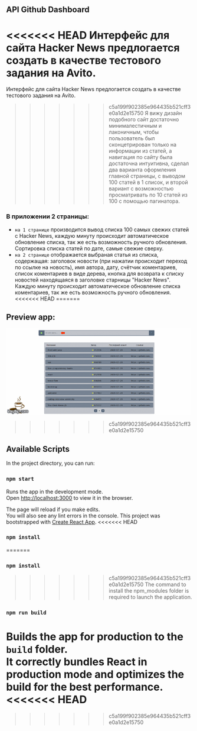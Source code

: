 ## API Github Dashboard
<<<<<<< HEAD
Интерфейс для сайта Hacker News предлогается создать в качестве тестового задания на Avito.
=======
Интерфейс для сайта Hacker News предлогается создать в качестве тестового задания на Avito.
>>>>>>> c5a199f902385e964435b521cff3e0a1d2e15750
Я вижу дизайн подобного сайт достаточно минималестичным и лаконичным, чтобы пользователь был сконцетрирован только на информации из статей, а навигация по сайту была достаточна интуитивна, сделал два варианта оформления главной страницы, с выводом 100 статей в 1 список, и второй вариант с возможностью просматривать по 10 статей из 100 с помощью пагинатора.
### В приложении 2 страницы:
* `на 1 странице` производится вывод списка 100 самых свежих статей с Hacker News, каждую минуту происходит автоматическое обновление списка, так же есть возможность ручного обновления. Сортировка списка статей по дате, самые свежие сверху.
* `на 2 странице` отображается выбраная статья из списка, содержащая: заголовок новости (при нажатии происходит переход по ссылке на новость), имя автора, дату, счётчик коментариев, список коментариев в виде дерева, кнопка для возврата к списку новостей находящаяся в заголовке старницы "Hacker News". Каждую минуту происходит автоматическое обновление списка коментариев, так же есть возможность ручного обновления.
<<<<<<< HEAD
=======
## Preview app:
![Иллюстрация к проекту](https://github.com/dedaMazai/github_parser/raw/master/Preview.gif)

>>>>>>> c5a199f902385e964435b521cff3e0a1d2e15750

## Available Scripts

In the project directory, you can run:

### `npm start`

Runs the app in the development mode.<br />
Open [http://localhost:3000](http://localhost:3000) to view it in the browser.

The page will reload if you make edits.<br />
You will also see any lint errors in the console.
This project was bootstrapped with [Create React App](https://github.com/facebook/create-react-app).
<<<<<<< HEAD


### `npm install`

=======


### `npm install`

>>>>>>> c5a199f902385e964435b521cff3e0a1d2e15750
The command to install the npm_modules folder is required to launch the application.

### `npm run build`

Builds the app for production to the `build` folder.<br />
It correctly bundles React in production mode and optimizes the build for the best performance.
<<<<<<< HEAD
=======

>>>>>>> c5a199f902385e964435b521cff3e0a1d2e15750
